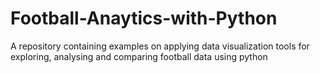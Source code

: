 # Football-Anaytics-with-Python
A repository containing examples on applying data visualization tools for exploring, analysing and comparing football data using python
